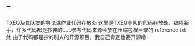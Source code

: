 # -
TXEQ及其队友的导论课作业代码存放处
这里是TXEQ小队的代码存放处，编程新手，许多代码都是抄袭的……参考代码来源会放在压缩包根目录的 reference.txt 处
由于代码都是抄的别人的开源项目，我自己肯定也要开源噜
